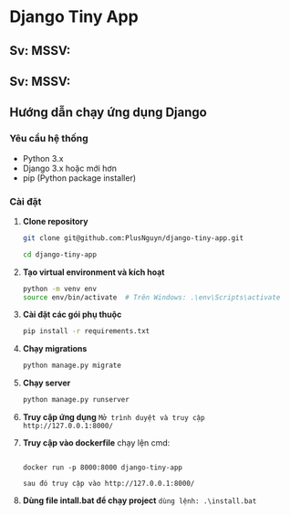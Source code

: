 # Django Tiny App

## Sv: MSSV:
## Sv: MSSV:

## Hướng dẫn chạy ứng dụng Django

### Yêu cầu hệ thống
- Python 3.x
- Django 3.x hoặc mới hơn
- pip (Python package installer)

### Cài đặt

1. **Clone repository**
    ```bash
    git clone git@github.com:PlusNguyn/django-tiny-app.git

    cd django-tiny-app
    ```

2. **Tạo virtual environment và kích hoạt**
    ```bash
    python -m venv env
    source env/bin/activate  # Trên Windows: .\env\Scripts\activate
    ```

3. **Cài đặt các gói phụ thuộc**
    ```bash
    pip install -r requirements.txt
    ```

4. **Chạy migrations**
    ```bash
    python manage.py migrate
    ```

5. **Chạy server**
    ```bash
    python manage.py runserver
    ```

6. **Truy cập ứng dụng**
    ```Mở trình duyệt và truy cập http://127.0.0.1:8000/```

7. **Truy cập vào dockerfile**
    chạy lện cmd:
     ```docker build -t django-tiny-app

     docker run -p 8000:8000 django-tiny-app 
      
    sau đó truy cập vào http://127.0.0.1:8000/
    ```

8. **Dùng file intall.bat để chạy project**
    ```dùng lệnh: .\install.bat```
   